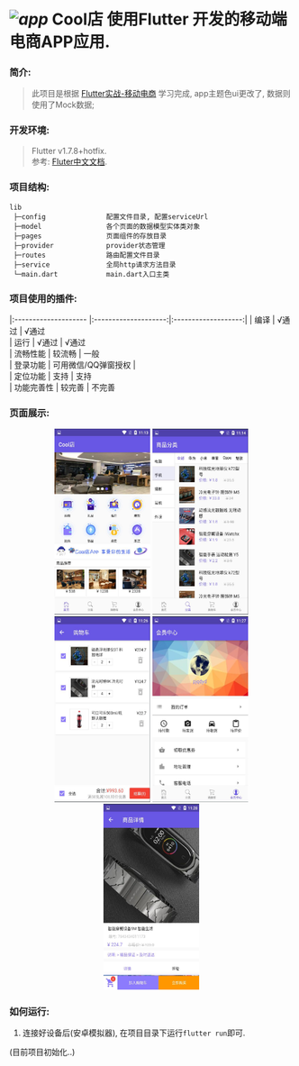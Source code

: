 # _![app](https://upload-images.jianshu.io/upload_images/14511997-ac28a04d6978e0f2.png)_  Cool店 使用Flutter 开发的移动端电商APP应用.

### 简介:
>此项目是根据 [Flutter实战-移动电商](https://www.jspang.com/posts/2019/03/01/flutter-shop.html) 学习完成, app主题色ui更改了, 数据则使用了Mock数据;

### 开发环境:
  > Flutter v1.7.8+hotfix.<br>
  >参考: [Fluter中文文档](https://flutterchina.club/get-started/install/).

### 项目结构:
```
lib
 ├─config               配置文件目录, 配置serviceUrl
 ├─model                各个页面的数据模型实体类对象
 ├─pages                页面组件的存放目录
 ├─provider             provider状态管理
 ├─routes               路由配置文件目录
 ├─service              全局http请求方法目录
 └─main.dart            main.dart入口主类

```

### 项目使用的插件:

 |:-------------------- |:--------------------:|:-------------------:|
 |        编译     |      √通过            |    √通过                                           
 |        运行     |      √通过            |    √通过                                      
 |    流畅性能     |      较流畅           |     一般                               
 |    登录功能     |  可用微信/QQ弹窗授权   |                          
 |    定位功能     |      支持             |    支持                                          
 |   功能完善性    |     较完善             |    不完善                 




### 页面展示:

<div align="center">
   <img src="./screenshot/home.jpg" height="330" width="170" >

   <img src="./screenshot/category.jpg" height="330" width="170" >

   <img src="./screenshot/cart.jpg" height="330" width="170" >

   <img src="./screenshot/member.jpg" height="330" width="170" >

   <img src="./screenshot/detail.jpg" height="330" width="170" >
 </div>


### 如何运行:
   1. 连接好设备后(安卓模拟器), 在项目目录下运行`flutter run`即可.
   
   (目前项目初始化..)
